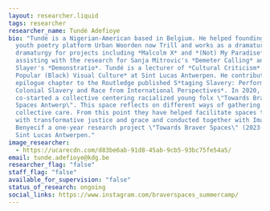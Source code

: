 ```yaml
---
layout: researcher.liquid
tags: researcher
researcher_name: Tundé Adefioye
bio: "Tundé is a Nigerian-American based in Belgium. He helped founding the
  youth poetry platform Urban Woorden now Trill and works as a dramaturg. He did
  dramaturgy for projects including *Malcolm X* and *(Not) My Paradise* and
  assisting with the research for Sanja Mitrovic's *Demeter Calling* and MilØ
  Slayer's *Demonstratio*. Tundé is a lecturer of *Cultural Criticism* and *US
  Popular (Black) Visual Culture* at Sint Lucas Antwerpen. He contributed an
  epilogue chapter to the Routledge published S*taging Slavery: Performances of
  Colonial Slavery and Race from International Perspectives*. In 2020, Tundé
  co-started a collective centering racialized young folx \"Towards Braver
  Spaces Antwerp\". This space reflects on different ways of gathering and
  collective care. From this point they have helped facilitate spaces that dealt
  with transformative justice and grace and conducted together with Imane
  Benyecif a one-year research project \"Towards Braver Spaces\" (2023-2024) at
  Sint Lucas Antwerpen."
image_researcher:
  - https://ucarecdn.com/d83be6ab-91d8-45ab-9cb5-93bc75fe54a5/
email: tunde.adefioye@kdg.be
researcher_flag: "false"
staff_flag: "false"
available_for_supervision: "false"
status_of_research: ongoing
social_links: https://www.instagram.com/braverspaces_summercamp/
---
```

